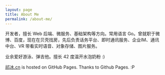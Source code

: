 ```yaml
---
layout: page
title: About Me
permalink: /about-me/
---
```


开发者，擅长 Web 后端、微服务、基础架构等方向。常用语言 Go。曾就职于微博、百度，现在在贝壳找房，先后负责话务平台、即时通讯服务、企业IM、通讯中台、VR 带看实时语音、对象存储、图片服务。

业余爱好游泳、弹吉他。擅长 42 度温开水泡奶粉 :)

[祁冰.cn](http://祁冰.cn/) is hosted on GitHub Pages. Thanks to Github Pages. :P
